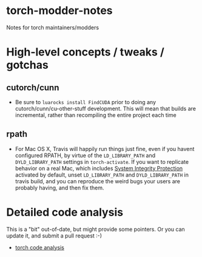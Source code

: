 # torch-modder-notes

Notes for torch maintainers/modders

# High-level concepts / tweaks / gotchas

## cutorch/cunn

* Be sure to `luarocks install FindCUDA` prior to doing any cutorch/cunn/cu-other-stuff development.  This will
mean that builds are incremental, rather than recompiling the entire project each time

## rpath

* For Mac OS X, Travis will happily run things just fine, even if you havent configured RPATH, by virtue
of the `LD_LIBRARY_PATH` and `DYLD_LIBRARY_PATH` settings in `torch-activate`.  If you want to replicate
behavior on a real Mac, which includes [System Integrity Protection](https://support.apple.com/en-us/HT204899)
activated by default, unset
`LD_LIBRARY_PATH` and `DYLD_LIBRARY_PATH` in travis build, and you can reproduce the weird bugs your 
users are probably having, and then fix them.

# Detailed code analysis

This is a "bit" out-of-date, but might provide some pointers.  Or you can update it, and submit a pull
request :-)
- [torch code analysis](torch-dev-notes.md)


